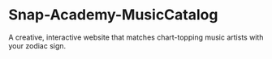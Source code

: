 # Snap-Academy-MusicCatalog
A creative, interactive website that matches chart-topping music artists with your zodiac sign. 
